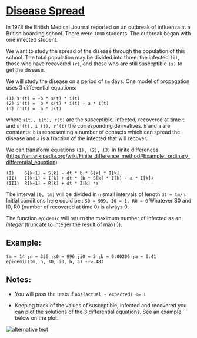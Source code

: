 # [Disease Spread](https://www.codewars.com/kata/disease-spread "https://www.codewars.com/kata/566543703c72200f0b0000c9")

In 1978 the British Medical Journal reported on an outbreak of influenza at a British 
boarding school. There were `1000` students. The outbreak began with one infected student.

We want to study the spread of the disease through the population of this school.
The total population may be divided into three: 
the infected `(i)`, those who have recovered `(r)`, and
those who are still susceptible `(s)` to get the disease.

We will study the disease on a period of `tm` days. One model of propagation uses
3 differential equations:

```
(1) s'(t) = -b * s(t) * i(t)
(2) i'(t) =  b * s(t) * i(t) - a * i(t)
(3) r'(t) =  a * i(t)
```
where `s(t), i(t), r(t)` are the susceptible, infected, recovered at time `t` and 
`s'(t), i'(t), r'(t)` the corresponding derivatives. 
`b` and `a` are constants:
`b` is representing a number of contacts which can spread the disease and
`a` is a fraction of the infected that will recover. 

We can transform equations `(1), (2), (3)` in finite differences
    (https://en.wikipedia.org/wiki/Finite_difference_method#Example:_ordinary_differential_equation)

```
(I)    S[k+1] = S[k] - dt * b * S[k] * I[k]
(II)   I[k+1] = I[k] + dt * (b * S[k] * I[k] - a * I[k])
(III)  R[k+1] = R[k] + dt * I[k] *a
```

The interval `[0, tm]` will be divided in `n` small intervals of length
`dt = tm/n`.
Initial conditions here could be : `S0 = 999, I0 = 1, R0 = 0`
Whatever S0 and I0, R0 (number of recovered at time 0) is always 0.

The function `epidemic` will return the maximum number of infected 
as an *integer* (truncate to integer the result of max(I)).

## Example:

```
tm = 14 ;n = 336 ;s0 = 996 ;i0 = 2 ;b = 0.00206 ;a = 0.41
epidemic(tm, n, s0, i0, b, a) --> 483
```
    
## Notes: 

- You will pass the tests if
`abs(actual - expected) <= 1`

- Keeping track of the values of susceptible, infected and recovered you can plot the solutions of the 3 differential equations. See an example below on the plot.

![alternative text](http://i.imgur.com/xB6VSqzm.png)
